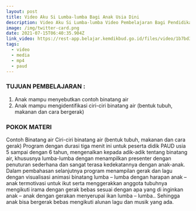 ```yaml
---
layout: post
title: Video Aku Si Lumba-lumba Bagi Anak Usia Dini
description: Video Aku Si Lumba-lumba Video Pembelajaran Bagi Pendidikan PAUD
image: /img/twitter-card.png
date: 2021-07-15T06:40:35.904Z
link_video: https://rest-app.belajar.kemdikbud.go.id/files/video/1b7bd3c960b64cfcb63ba1fd2a6e6c29.mp4
tags:
  - video
  - media
  - mp4
  - paud
---
```

### TUJUAN PEMBELAJARAN : 
1. Anak mampu menyebutkan contoh binatang air 
2. Anak mampu mengidentifikasi ciri-ciri binatang air (bentuk tubuh, makanan dan cara bergerak) 

### POKOK MATERI
Contoh Binatang air Ciri-ciri binatang air (bentuk tubuh, makanan dan cara gerak) Program dengan durasi tiga menit ini untuk peserta didik PAUD usia 5 sampai dengan 6 tahun, mengenalkan kepada adik-adik tentang binatang air, khususnya lumba-lumba dengan menampilkan presenter dengan penuturan sederhana dan sangat terasa kedekatannya dengan anak-anak. Dalam pembahasan selanjutnya program menampilan gerak dan lagu dengan visualisasi animasi binatang lumba – lumba dengan harapan anak – anak termotivasi untuk ikut serta menggerakkan anggota tubuhnya mengikuti irama dengan gerak bebas sesuai dengan apa yang di inginkan anak – anak dengan gerakan menyerupai ikan lumba – lumba.. Sehingga anak bisa bergerak bebas mengikuti alunan lagu dan musik yang ada.

